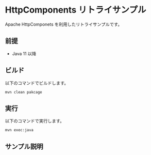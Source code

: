 # HttpComponents リトライサンプル

Apache HttpComponets を利用したリトライサンプルです。

## 前提

- Java 11 以降

## ビルド

以下のコマンドでビルドします。

```sh
mvn clean pakcage
```

## 実行

以下のコマンドで実行します。

```sh
mvn exec:java 
```

## サンプル説明

